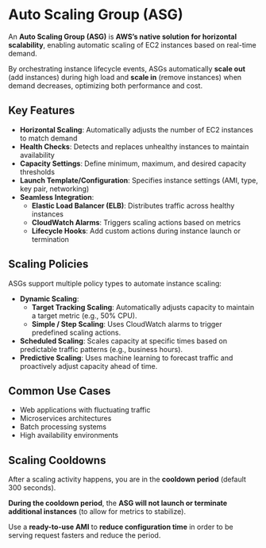 # Auto Scaling Group (ASG) 

An **Auto Scaling Group (ASG)** is **AWS’s native solution for horizontal scalability**, enabling automatic scaling of EC2 instances based on real-time demand.

By orchestrating instance lifecycle events, ASGs automatically **scale out** (add instances) during high load and **scale in** (remove instances) when demand decreases, optimizing both performance and cost.

## Key Features

- **Horizontal Scaling**: Automatically adjusts the number of EC2 instances to match demand
- **Health Checks**: Detects and replaces unhealthy instances to maintain availability
- **Capacity Settings**: Define minimum, maximum, and desired capacity thresholds
- **Launch Template/Configuration**: Specifies instance settings (AMI, type, key pair, networking)
- **Seamless Integration**:
  - **Elastic Load Balancer (ELB)**: Distributes traffic across healthy instances
  - **CloudWatch Alarms**: Triggers scaling actions based on metrics
  - **Lifecycle Hooks**: Add custom actions during instance launch or termination

## Scaling Policies

ASGs support multiple policy types to automate instance scaling:

- **Dynamic Scaling**:
  - **Target Tracking Scaling**: Automatically adjusts capacity to maintain a target metric (e.g., 50% CPU).
  - **Simple / Step Scaling**: Uses CloudWatch alarms to trigger predefined scaling actions.
- **Scheduled Scaling**: Scales capacity at specific times based on predictable traffic patterns (e.g., business hours).
- **Predictive Scaling**: Uses machine learning to forecast traffic and proactively adjust capacity ahead of time.

## Common Use Cases

- Web applications with fluctuating traffic
- Microservices architectures
- Batch processing systems
- High availability environments

## Scaling Cooldowns

After a scaling activity happens, you are in the **cooldown period** (default 300 seconds).

**During the cooldown period**, the **ASG will not launch or terminate additional instances** (to allow for metrics to stabilize).

Use a **ready-to-use AMI** to **reduce configuration time** in order to be serving request fasters and reduce the period.
